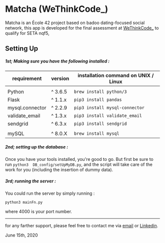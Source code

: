 # Matcha (WeThinkCode_)

Matcha is an École 42 project based on badoo dating-focused social network, this app is developed for the final assessment at [WeThinkCode_](https://www.wethinkcode.co.za) to qualify for SETA nqf5, 

## Setting Up

##### 1st; Making sure you have the following installed :

| requirement     | version | installation command on UNIX / Linux |
| --------------- | ------- | ------------------------------------ |
|                 |         |                                      |
| Python          | ^ 3.6.5 | `brew install python/3`              |
| Flask           | ^ 1.1.x | `pip3 install pandas`                |
| mysql.connector | ^ 2.2.9 | `pip3 install mysql-connector`       |
| validate_email  | ^ 1.3.x | `pip3 install validate_email`        |
| sendgrid        | ^ 6.3.x | `pip3 install sendgrid`              |
|                 |         |                                      |
| mySQL           | ^ 8.0.X | `brew install mysql`                 |

##### 2nd; setting up the database :

Once you have your tools installed, you're good to go. But first be sure to run `python3  DB_config/setUpMyDB.py`, and the script will take care of the work for you (including the insertion of dummy data).

##### 3rd; running the server :

You could run the server by simply running :

`python3 mainFn.py`

where 4000 is your port number.

---
for any farther support, please feel free to contact me via [email](mailto:AbuRadi42Sam@gmail.com) or [Linkedin](https://www.linkedin.com/in/~42/).

June 15th, 2020